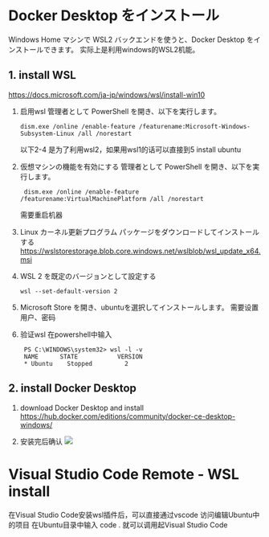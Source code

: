 # Docker Desktop をインストール
Windows Home マシンで WSL2 バックエンドを使うと、Docker Desktop をインストールできます。
实际上是利用windows的WSL2机能。

## 1. install WSL

https://docs.microsoft.com/ja-jp/windows/wsl/install-win10

1. 启用wsl
    管理者として PowerShell を開き、以下を実行します。
    ```
    dism.exe /online /enable-feature /featurename:Microsoft-Windows-Subsystem-Linux /all /norestart
    ```
    以下2-4 是为了利用wsl2，如果用wsl1的话可以直接到5 install ubuntu

2. 仮想マシンの機能を有効にする
   管理者として PowerShell を開き、以下を実行します。
   ```
    dism.exe /online /enable-feature /featurename:VirtualMachinePlatform /all /norestart
    ```
    需要重启机器 

3. Linux カーネル更新プログラム パッケージをダウンロードしてインストールする
　　https://wslstorestorage.blob.core.windows.net/wslblob/wsl_update_x64.msi

4. WSL 2 を既定のバージョンとして設定する
    ```
    wsl --set-default-version 2
    ```

5. Microsoft Store を開き、ubuntuを選択してインストールします。
    需要设置用户、密码

6. 验证wsl
   在powershell中输入
   ```
    PS C:\WINDOWS\system32> wsl -l -v
    NAME      STATE           VERSION
    * Ubuntu    Stopped         2
   ```


## 2. install Docker Desktop

1. download Docker Desktop and install
https://hub.docker.com/editions/community/docker-ce-desktop-windows/

2. 安装完后确认
![](img/2021-05-28-00-18-03.png)

# Visual Studio Code Remote - WSL install

在Visual Studio Code安装wsl插件后，可以直接通过vscode 访问编辑Ubuntu中的项目
在Ubuntu目录中输入 code . 就可以调用起Visual Studio Code
